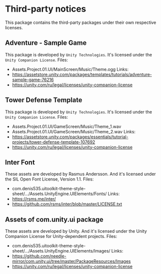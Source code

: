 # Third-party notices
This package contains the third-party packages under their own respective licenses.

## Adventure - Sample Game
This package is developed by ```Unity Technologies```.
It's licensed under the ```Unity Companion License```.
Files:
- Assets.Project.01.UI/MainScreen/Music/Theme.ogg
Links:
- https://assetstore.unity.com/packages/templates/tutorials/adventure-sample-game-76216
- https://unity.com/ru/legal/licenses/unity-companion-license

## Tower Defense Template
This package is developed by ```Unity Technologies```.
It's licensed under the ```Unity Companion License```.
Files:
- Assets.Project.01.UI/GameScreen/Music/Theme_1.wav
- Assets.Project.01.UI/GameScreen/Music/Theme_2.wav
Links:
- https://assetstore.unity.com/packages/essentials/tutorial-projects/tower-defense-template-107692
- https://unity.com/ru/legal/licenses/unity-companion-license

## Inter Font
These assets are developed by Rasmus Andersson.
And it's licensed under the SIL Open Font License, Version 1.1.
Files:
- com.denis535.uitoolkit-theme-style-sheet/.../Assets.UnityEngine.UIElements/Fonts/
Links:
- https://rsms.me/inter/
- https://github.com/rsms/inter/blob/master/LICENSE.txt

## Assets of com.unity.ui package
These assets are developed by Unity.
And it's licensed under the Unity Companion License for Unity-dependent projects.
Files:
- com.denis535.uitoolkit-theme-style-sheet/.../Assets.UnityEngine.UIElements/Images/
Links:
- https://github.com/needle-mirror/com.unity.ui/tree/master/PackageResources/Images
- https://unity.com/ru/legal/licenses/unity-companion-license
